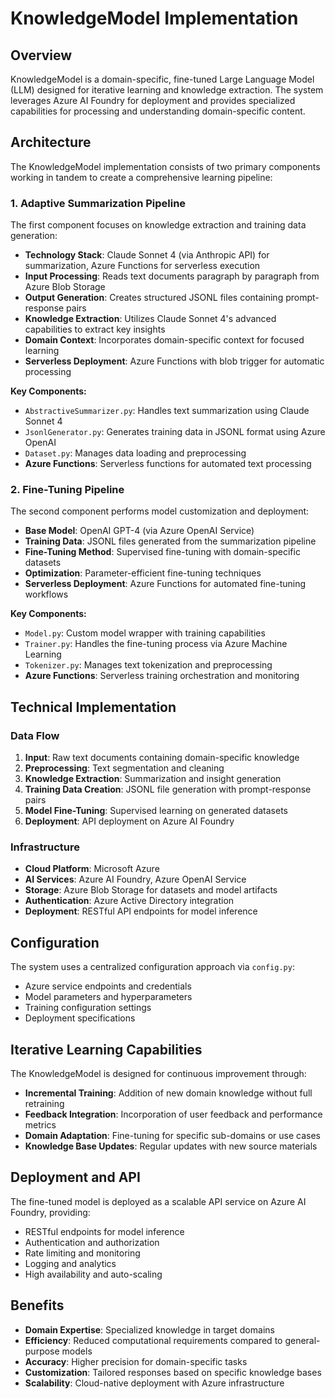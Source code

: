 # KnowledgeModel Implementation

## Overview

KnowledgeModel is a domain-specific, fine-tuned Large Language Model (LLM) designed for iterative learning and knowledge extraction. The system leverages Azure AI Foundry for deployment and provides specialized capabilities for processing and understanding domain-specific content.

## Architecture

The KnowledgeModel implementation consists of two primary components working in tandem to create a comprehensive learning pipeline:

### 1. Adaptive Summarization Pipeline
The first component focuses on knowledge extraction and training data generation:

- **Technology Stack**: Claude Sonnet 4 (via Anthropic API) for summarization, Azure Functions for serverless execution
- **Input Processing**: Reads text documents paragraph by paragraph from Azure Blob Storage
- **Output Generation**: Creates structured JSONL files containing prompt-response pairs
- **Knowledge Extraction**: Utilizes Claude Sonnet 4's advanced capabilities to extract key insights
- **Domain Context**: Incorporates domain-specific context for focused learning
- **Serverless Deployment**: Azure Functions with blob trigger for automatic processing

**Key Components:**
- `AbstractiveSummarizer.py`: Handles text summarization using Claude Sonnet 4
- `JsonlGenerator.py`: Generates training data in JSONL format using Azure OpenAI
- `Dataset.py`: Manages data loading and preprocessing
- **Azure Functions**: Serverless functions for automated text processing

### 2. Fine-Tuning Pipeline
The second component performs model customization and deployment:

- **Base Model**: OpenAI GPT-4 (via Azure OpenAI Service)
- **Training Data**: JSONL files generated from the summarization pipeline
- **Fine-Tuning Method**: Supervised fine-tuning with domain-specific datasets
- **Optimization**: Parameter-efficient fine-tuning techniques
- **Serverless Deployment**: Azure Functions for automated fine-tuning workflows

**Key Components:**
- `Model.py`: Custom model wrapper with training capabilities
- `Trainer.py`: Handles the fine-tuning process via Azure Machine Learning
- `Tokenizer.py`: Manages text tokenization and preprocessing
- **Azure Functions**: Serverless training orchestration and monitoring

## Technical Implementation

### Data Flow
1. **Input**: Raw text documents containing domain-specific knowledge
2. **Preprocessing**: Text segmentation and cleaning
3. **Knowledge Extraction**: Summarization and insight generation
4. **Training Data Creation**: JSONL file generation with prompt-response pairs
5. **Model Fine-Tuning**: Supervised learning on generated datasets
6. **Deployment**: API deployment on Azure AI Foundry

### Infrastructure
- **Cloud Platform**: Microsoft Azure
- **AI Services**: Azure AI Foundry, Azure OpenAI Service
- **Storage**: Azure Blob Storage for datasets and model artifacts
- **Authentication**: Azure Active Directory integration
- **Deployment**: RESTful API endpoints for model inference

## Configuration

The system uses a centralized configuration approach via `config.py`:
- Azure service endpoints and credentials
- Model parameters and hyperparameters
- Training configuration settings
- Deployment specifications

## Iterative Learning Capabilities

The KnowledgeModel is designed for continuous improvement through:
- **Incremental Training**: Addition of new domain knowledge without full retraining
- **Feedback Integration**: Incorporation of user feedback and performance metrics
- **Domain Adaptation**: Fine-tuning for specific sub-domains or use cases
- **Knowledge Base Updates**: Regular updates with new source materials

## Deployment and API

The fine-tuned model is deployed as a scalable API service on Azure AI Foundry, providing:
- RESTful endpoints for model inference
- Authentication and authorization
- Rate limiting and monitoring
- Logging and analytics
- High availability and auto-scaling

## Benefits

- **Domain Expertise**: Specialized knowledge in target domains
- **Efficiency**: Reduced computational requirements compared to general-purpose models
- **Accuracy**: Higher precision for domain-specific tasks
- **Customization**: Tailored responses based on specific knowledge bases
- **Scalability**: Cloud-native deployment with Azure infrastructure